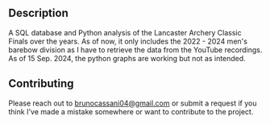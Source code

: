 ## Description

A SQL database and Python analysis of the Lancaster Archery Classic Finals over the years. As of now, it only includes the 2022 - 2024 men's barebow division as I have to retrieve the data from the YouTube recordings. As of 15 Sep. 2024, the python graphs are working but not as intended.

## Contributing

Please reach out to [brunocassani04@gmail.com](mailto:brunocassani04@gmail.com) or submit a request if you think I've made a mistake somewhere or want to contribute to the project.
